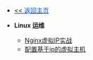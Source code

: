 <!-- ./_sidebar.md -->
- [<< <font color="#0056fd">返回主页</font>](/)

- **Linux 运维**
	- [Nginx虚拟IP实战](./stack/nginx/Nginx-Virtual-IP-Practice.md)
	- [配置基于ip的虚拟主机](./stack/nginx/Configure-IP-based-virtual-hosts.md)